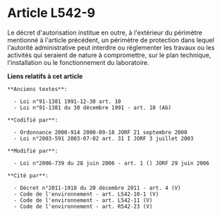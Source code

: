 # Article L542-9

Le décret d'autorisation institue en outre, à l'extérieur du périmètre mentionné à l'article précédent, un périmètre de
protection dans lequel l'autorité administrative peut interdire ou réglementer les travaux ou les activités qui seraient de
nature à compromettre, sur le plan technique, l'installation ou le fonctionnement du laboratoire.

**Liens relatifs à cet article**

	**Anciens textes**:

	  - Loi n°91-1381 1991-12-30 art. 10
	  - Loi n°91-1381 du 30 décembre 1991 - art. 10 (Ab)

	**Codifié par**:

	  - Ordonnance 2000-914 2000-09-18 JORF 21 septembre 2000
	  - Loi n°2003-591 2003-07-02 art. 31 I JORF 3 juillet 2003

	**Modifié par**:

	  - Loi n°2006-739 du 28 juin 2006 - art. 1 () JORF 29 juin 2006

	**Cité par**:

	  - Décret n°2011-1910 du 20 décembre 2011 - art. 4 (V)
	  - Code de l'environnement - art. L542-10-1 (V)
	  - Code de l'environnement - art. L542-11 (V)
	  - Code de l'environnement - art. R542-23 (V)
